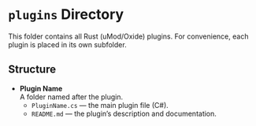 # `plugins` Directory

This folder contains all Rust (uMod/Oxide) plugins. For convenience, each plugin is placed in its own subfolder.

## Structure

- **Plugin Name**  
  A folder named after the plugin.
  - `PluginName.cs` — the main plugin file (C#).
  - `README.md` — the plugin’s description and documentation.